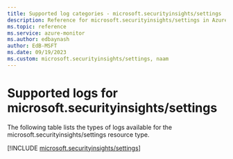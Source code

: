 ```yaml
---
title: Supported log categories - microsoft.securityinsights/settings
description: Reference for microsoft.securityinsights/settings in Azure Monitor Logs.
ms.topic: reference
ms.service: azure-monitor
ms.author: edbaynash
author: EdB-MSFT
ms.date: 09/19/2023
ms.custom: microsoft.securityinsights/settings, naam
---
```





# Supported logs for microsoft.securityinsights/settings  
The following table lists the types of logs available for the microsoft.securityinsights/settings resource type.
  
  
[!INCLUDE [microsoft.securityinsights/settings](./includes/microsoft-securityinsights-settings-logs-include.md)]
  
